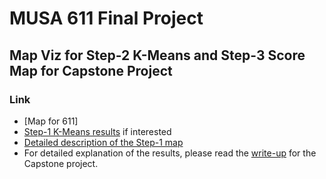 # MUSA 611 Final Project

## Map Viz for Step-2 K-Means and Step-3 Score Map for Capstone Project
### Link
- [Map for 611]
- [Step-1 K-Means results](https://laylasun.shinyapps.io/musa620_shinyFinal/) if interested
- [Detailed description of the Step-1 map](https://github.com/laylasun/musa620_shinyFinal/blob/master/app/about.md)
- For detailed explanation of the results, please read the [write-up](https://github.com/laylasun/musa620_shinyFinal/blob/master/addiontalFiles/musa800_writeup1.pdf) for the Capstone project.
